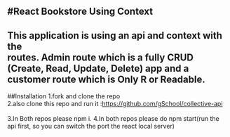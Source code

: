 #React Bookstore Using Context
-------
This application is using an api and context with the <br/>routes. Admin route which is a fully CRUD (Create, Read, Update, Delete) app and a customer route which is Only R or Readable.
<br/>
-------
##Installation
1.fork and clone the repo<br/>
2.also clone this repo and run it :https://github.com/gSchool/collective-api<br/>
<br/>
3.In Both repos please npm i.
4.In both repos please do npm start(run the api first, so you can switch the port the react local server)